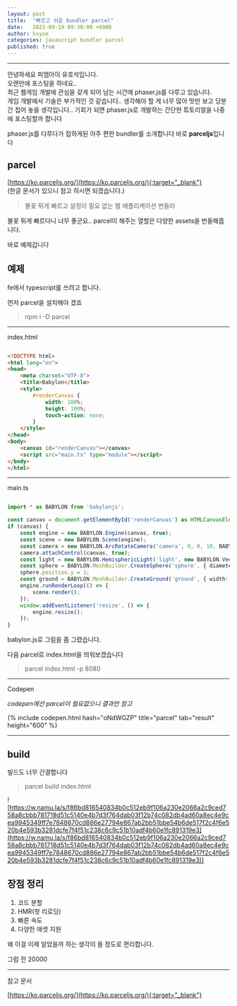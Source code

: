 ```yaml
---
layout: post
title:  "빠르고 쉬운 bundler parcel"
date:   2022-09-19 09:30:00 +0900
author: hsyoo
categories: javascript bundler parcel
published: true
---
```

<hr/>

안녕하세요 피앰아이 유호석입니다.  
오랜만에 포스팅을 하네요..  
최근 웹게임 개발에 관심을 갖게 되어 남는 시간에 phaser.js를 다루고 있습니다.  
게임 개발에서 기술은 부가적인 것 같습니다..
생각해야 할 게 너무 많아 맛만 보고 당분간 접어 놓을 생각입니다..
기회가 되면 phaser.js로 개발하는 간단한 튜토리얼을 나중에 포스팅할까 합니다

phaser.js를 다루다가 접하게된 아주 편한 bundler를 소개합니다
바로 **parceljs**입니다

## parcel


[https://ko.parceljs.org/](https://ko.parceljs.org/){:target="_blank"}  
(한글 문서가 있으니 참고 하시면 되겠습니다.)

>불꽃 튀게 빠르고 설정이 필요 없는 웹 애플리케이션 번들러

불꽃 튀게 빠르다니 너무 좋군요..
parcel이 해주는 열할은 다양한 assets을 번들해줍니다.

바로 예제갑니다


## 예제
fe에서 typescript를 쓰려고 합니다.

먼저 parcel을 설치해야 겠죠
> npm i -D parcel

---
index.html
```html

<!DOCTYPE html>
<html lang="en">
<head>
    <meta charset="UTF-8">
    <title>Babylon</title>
    <style>
        #renderCanvas {
            width: 100%;
            height: 100%;
            touch-action: none;
        }
    </style>
</head>
<body>
    <canvas id="renderCanvas"></canvas>
    <script src="main.ts" type="module"></script>
</body>
</html>


```

---

main.ts
```typescript

import * as BABYLON from 'babylonjs';

const canvas = document.getElementById('renderCanvas') as HTMLCanvasElement;
if (canvas) {
    const engine = new BABYLON.Engine(canvas, true);
    const scene = new BABYLON.Scene(engine);
    const camera = new BABYLON.ArcRotateCamera('camera', 0, 0, 10, BABYLON.Vector3.Zero(), scene);
    camera.attachControl(canvas, true);
    const light = new BABYLON.HemisphericLight('light', new BABYLON.Vector3(0, 1, 0), scene);
    const sphere = BABYLON.MeshBuilder.CreateSphere('sphere', { diameter: 2 }, scene);
    sphere.position.y = 1;
    const ground = BABYLON.MeshBuilder.CreateGround('ground', { width: 6, height: 6 }, scene);
    engine.runRenderLoop(() => {
        scene.render();
    });
    window.addEventListener('resize', () => {
        engine.resize();
    });
}


```
babylon.js로 그림을 좀 그렸습니다.

다음 parcel로 index.html을 띄워보겠습니다

> parcel index.html -p 8080

---
Codepen

_codepen에선 parcel이 필요없으니 결과만 참고_

{% include codepen.html hash="oNdWGZP" title="parcel" tab="result" height="600" %}

---
## build

빌드도 너무 간결합니다

> parcel build index.html



![https://w.namu.la/s/f86bd816540834b0c512eb9f106a230e2066a2c9ced758a8cbbb781718d51c5140e4b7d3f764dab03f12b74c082db4ad60a8ec4e9cea9945349ff7e7848670cd886e27794e867ab2bb51bbe54b6de517f2c4f6e520b4e593b3281dcfe7f4f51c238c6c9c51b10adf4b60e1fc891319e3](https://w.namu.la/s/f86bd816540834b0c512eb9f106a230e2066a2c9ced758a8cbbb781718d51c5140e4b7d3f764dab03f12b74c082db4ad60a8ec4e9cea9945349ff7e7848670cd886e27794e867ab2bb51bbe54b6de517f2c4f6e520b4e593b3281dcfe7f4f51c238c6c9c51b10adf4b60e1fc891319e3))


## 장점 정리

1. 코드 분할
2. HMR(핫 리로딩)
3. 빠른 속도
4. 다양한 애셋 지원

왜 이걸 이제 알았을까 하는 생각이 들 정도로 편리합니다.

그럼 전 20000

---
참고 문서  

[https://ko.parceljs.org/](https://ko.parceljs.org/){:target="_blank"}
